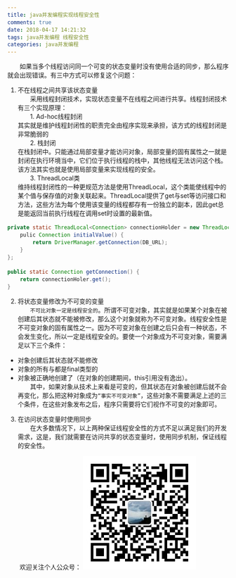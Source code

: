 ```yaml
---
title: java并发编程实现线程安全性
comments: true
date: 2018-04-17 14:21:32
tags: java并发编程 线程安全性
categories: java并发编程
---
```


&emsp;&emsp;如果当多个线程访问同一个可变的状态变量时没有使用合适的同步，那么程序就会出现错误。有三中方式可以修复这个问题：
1. 不在线程之间共享该状态变量</br>
&emsp;&emsp;采用线程封闭技术，实现状态变量不在线程之间进行共享。线程封闭技术有三个实现原理：</br>
&emsp;&emsp;1. Ad-hoc线程封闭</br>
其实就是维护线程封闭性的职责完全由程序实现来承担，该方式的线程封闭是非常脆弱的</br>
&emsp;&emsp;2. 栈封闭</br>
在栈封闭中。只能通过局部变量才能访问对象，局部变量的固有属性之一就是封闭在执行环境当中，它们位于执行线程的栈中，其他线程无法访问这个栈。</br>该方法其实也就是使用局部变量来实现线程的安全。</br>
&emsp;&emsp;3. ThreadLocal类</br>
维持线程封闭性的一种更规范方法是使用ThreadLocal，这个类能使线程中的某个值与保存值的对象关联起来。ThreadLocal提供了get与set等访问接口和方法，这些方法为每个使用该变量的线程都存有一份独立的副本，因此get总是能返回当前执行线程在调用set时设置的最新值。
```java
private static ThreadLocal<Connection> connectionHolder = new ThreadLocal<Connection>() {
    pulic Connection initialValue() {
        return DriverManager.getConnection(DB_URL);
    }
};

public static Connection getConnection() {
    return connectionHoler.get();
}
```

2. 将状态变量修改为不可变的变量</br>
&emsp;&emsp;``不可比对象一定是线程安全的``。所谓不可变对象，其实就是如果某个对象在被创建后其状态就不能被修改，那么这个对象就称为不可变对象。线程安全性是不可变对象的固有属性之一。因为不可变对象在创建之后只会有一种状态，不会发生变化，所以一定是线程安全的。要使一个对象成为不可变对象，需要满足以下三个条件：
+ 对象创建后其状态就不能修改
+ 对象的所有与都是final类型的
+ 对象被正确地创建了（在对象的创建期间，this引用没有逸出）。</br>
&emsp;&emsp;其中，如果对象从技术上来看是可变的，但其状态在对象被创建后就不会再变化，那么把这种对象成为``“事实不可变对象”``，这些对象不需要满足上述的三个条件，在这些对象发布之后，程序只需要将它们视作不可变的对象即可。

3. 在访问状态变量时使用同步</br>
&emsp;&emsp;在大多数情况下，以上两种保证线程安全性的方式不足以满足我们的开发需求，这是，我们就需要在访问共享的状态变量时，使用同步机制，保证线程的安全性。


&emsp;&emsp;欢迎关注个人公众号：
![个人公号](./个人公号.jpg)